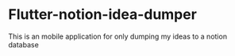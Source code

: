 # Flutter-notion-idea-dumper
This is an mobile application for only dumping my ideas to a notion database
